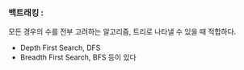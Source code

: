 ### 백트래킹 : 

모든 경우의 수를 전부 고려하는 알고리즘, 트리로 나타낼 수 있을 때 적합하다. 
 - Depth First Search, DFS
 - Breadth First Search, BFS
등이 있다 
